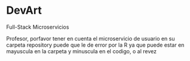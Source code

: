 # DevArt
Full-Stack Microservicios

Profesor, porfavor tener en cuenta el microservicio de usuario en su carpeta repository puede que le de error por la R ya que puede estar en mayuscula en la carpeta y minuscula en el codigo, o al revez